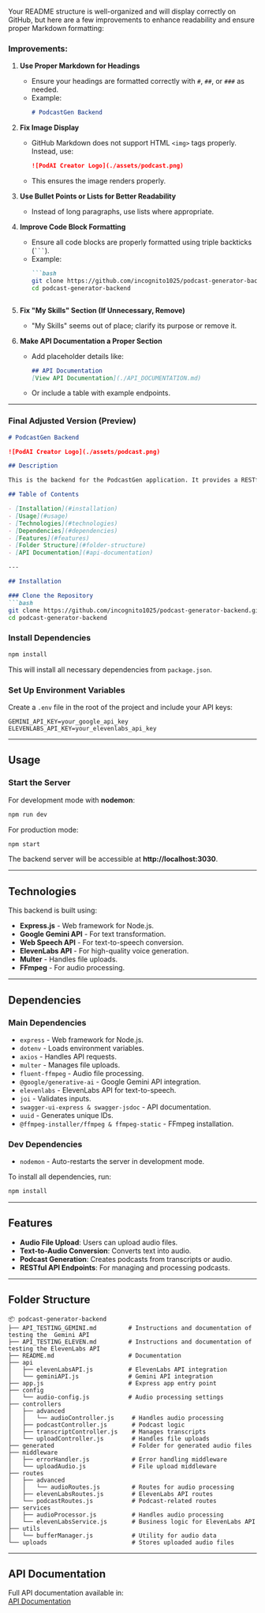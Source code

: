 Your README structure is well-organized and will display correctly on GitHub, but here are a few improvements to enhance readability and ensure proper Markdown formatting:

### **Improvements:**
1. **Use Proper Markdown for Headings**
   - Ensure your headings are formatted correctly with `#`, `##`, or `###` as needed.
   - Example: 
     ```markdown
     # PodcastGen Backend
     ```
   
2. **Fix Image Display**
   - GitHub Markdown does not support HTML `<img>` tags properly. Instead, use:
     ```markdown
     ![PodAI Creator Logo](./assets/podcast.png)
     ```
   - This ensures the image renders properly.

3. **Use Bullet Points or Lists for Better Readability**
   - Instead of long paragraphs, use lists where appropriate.

4. **Improve Code Block Formatting**
   - Ensure all code blocks are properly formatted using triple backticks (` ``` `).
   - Example:
     ```markdown
     ```bash
     git clone https://github.com/incognito1025/podcast-generator-backend.git
     cd podcast-generator-backend
     ```
     ```

5. **Fix "My Skills" Section (If Unnecessary, Remove)**
   - "My Skills" seems out of place; clarify its purpose or remove it.

6. **Make API Documentation a Proper Section**
   - Add placeholder details like:
     ```markdown
     ## API Documentation
     [View API Documentation](./API_DOCUMENTATION.md)  
     ```
   - Or include a table with example endpoints.

---

### **Final Adjusted Version (Preview)**

```markdown
# PodcastGen Backend

![PodAI Creator Logo](./assets/podcast.png)

## Description

This is the backend for the PodcastGen application. It provides a RESTful API for converting text and audio into podcasts using AI technologies. The backend is built using Express.js and integrates with the **Google Gemini API**, **Web Speech API**, and **ElevenLabs API**. It allows for **audio file uploads and processing**.

## Table of Contents

- [Installation](#installation)
- [Usage](#usage)
- [Technologies](#technologies)
- [Dependencies](#dependencies)
- [Features](#features)
- [Folder Structure](#folder-structure)
- [API Documentation](#api-documentation)

---

## Installation

### Clone the Repository
```bash
git clone https://github.com/incognito1025/podcast-generator-backend.git
cd podcast-generator-backend
```

### Install Dependencies
```bash
npm install
```
This will install all necessary dependencies from `package.json`.

### Set Up Environment Variables
Create a `.env` file in the root of the project and include your API keys:
```plaintext
GEMINI_API_KEY=your_google_api_key
ELEVENLABS_API_KEY=your_elevenlabs_api_key
```

---

## Usage

### Start the Server
For development mode with **nodemon**:
```bash
npm run dev
```
For production mode:
```bash
npm start
```
The backend server will be accessible at **http://localhost:3030**.

---

## Technologies

This backend is built using:
- **Express.js** - Web framework for Node.js.
- **Google Gemini API** - For text transformation.
- **Web Speech API** - For text-to-speech conversion.
- **ElevenLabs API** - For high-quality voice generation.
- **Multer** - Handles file uploads.
- **FFmpeg** - For audio processing.

---

## Dependencies

### Main Dependencies
- `express` - Web framework for Node.js.
- `dotenv` - Loads environment variables.
- `axios` - Handles API requests.
- `multer` - Manages file uploads.
- `fluent-ffmpeg` - Audio file processing.
- `@google/generative-ai` - Google Gemini API integration.
- `elevenlabs` - ElevenLabs API for text-to-speech.
- `joi` - Validates inputs.
- `swagger-ui-express & swagger-jsdoc` - API documentation.
- `uuid` - Generates unique IDs.
- `@ffmpeg-installer/ffmpeg & ffmpeg-static` - FFmpeg installation.

### Dev Dependencies
- `nodemon` - Auto-restarts the server in development mode.

To install all dependencies, run:
```bash
npm install
```

---

## Features

- **Audio File Upload**: Users can upload audio files.
- **Text-to-Audio Conversion**: Converts text into audio.
- **Podcast Generation**: Creates podcasts from transcripts or audio.
- **RESTful API Endpoints**: For managing and processing podcasts.

---

## Folder Structure

```plaintext
📦 podcast-generator-backend
├── API_TESTING_GEMINI.md         # Instructions and documentation of testing the  Gemini API
├── API_TESTING_ELEVEN.md         # Instructions and documentation of testing the ElevenLabs API
├── README.md                     # Documentation
├── api
│   ├── elevenLabsAPI.js          # ElevenLabs API integration
│   └── geminiAPI.js              # Gemini API integration
├── app.js                        # Express app entry point
├── config
│   └── audio-config.js           # Audio processing settings
├── controllers
│   ├── advanced
│   │   └── audioController.js     # Handles audio processing
│   ├── podcastController.js       # Podcast logic
│   ├── transcriptController.js    # Manages transcripts
│   └── uploadController.js        # Handles file uploads
├── generated                      # Folder for generated audio files
├── middleware
│   ├── errorHandler.js            # Error handling middleware
│   └── uploadAudio.js             # File upload middleware
├── routes
│   ├── advanced
│   │   └── audioRoutes.js         # Routes for audio processing
│   ├── elevenLabsRoutes.js        # ElevenLabs API routes
│   └── podcastRoutes.js           # Podcast-related routes
├── services
│   ├── audioProcessor.js          # Handles audio processing
│   └── elevenLabsService.js       # Business logic for ElevenLabs API
├── utils
│   └── bufferManager.js           # Utility for audio data
└── uploads                        # Stores uploaded audio files
```

---

## API Documentation

Full API documentation available in:  
[API Documentation](./API_DOCUMENTATION.md)